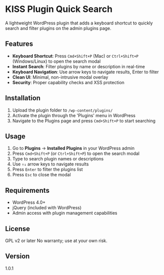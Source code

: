 # KISS Plugin Quick Search

A lightweight WordPress plugin that adds a keyboard shortcut to quickly search and filter plugins on the admin plugins page.

## Features

- **Keyboard Shortcut**: Press `Cmd+Shift+P` (Mac) or `Ctrl+Shift+P` (Windows/Linux) to open the search modal
- **Instant Search**: Filter plugins by name or description in real-time
- **Keyboard Navigation**: Use arrow keys to navigate results, Enter to filter
- **Clean UI**: Minimal, non-intrusive modal overlay
- **Security**: Proper capability checks and XSS protection

## Installation

1. Upload the plugin folder to `/wp-content/plugins/`
2. Activate the plugin through the 'Plugins' menu in WordPress
3. Navigate to the Plugins page and press `Cmd+Shift+P` to start searching

## Usage

1. Go to **Plugins** → **Installed Plugins** in your WordPress admin
2. Press `Cmd+Shift+P` (or `Ctrl+Shift+P`) to open the search modal
3. Type to search plugin names or descriptions
4. Use `↑↓` arrow keys to navigate results
5. Press `Enter` to filter the plugins list
6. Press `Esc` to close the modal

## Requirements

- WordPress 4.0+
- jQuery (included with WordPress)
- Admin access with plugin management capabilities

## License

GPL v2 or later
No warranty; use at your own risk.

## Version

1.0.1

